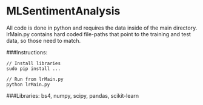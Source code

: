 # MLSentimentAnalysis

All code is done in python and requires the data inside of the main directory.  lrMain.py contains hard coded file-paths 
that point to the training and test data, so those need to match.

###Instructions:
```
// Install libraries
sudo pip install ... 

// Run from lrMain.py
python lrMain.py
```
###Libraries:
bs4, numpy, scipy, pandas, scikit-learn
